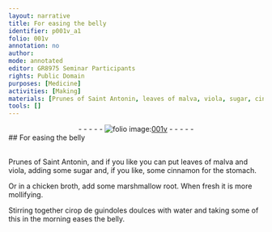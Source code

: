 ```yaml
---
layout: narrative
title: For easing the belly
identifier: p001v_a1
folio: 001v
annotation: no
author:
mode: annotated
editor: GR8975 Seminar Participants
rights: Public Domain
purposes: [Medicine]
activities: [Making]
materials: [Prunes of Saint Antonin, leaves of malva, viola, sugar, cinnamon, chicken broth, marshmallow root, guindoles doulces, water]
tools: []
---
```


 <div class="folio" align="center">- - - - - <a href="http://gallica.bnf.fr/ark:/12148/btv1b10500001g/f8.image" target="_blank"><img src="https://cu-mkp.github.io/GR8975-edition/assets/photo-icon.png" alt="folio image: " style="display:inline-block; margin-bottom:-3px;"/>001v</a> - - - - - </div> 
## For easing the belly

 <span class="activity"></span>  
 <span class="material">Prunes of Saint Antonin</span>, and if you like you can put <span class="material_format"><span class="material">leaves of malva</span> and <span class="material">viola</span></span>, adding some <span class="material">sugar</span> and, if you like, some <span class="material">cinnamon</span> for the stomach. 
 
 Or in a <span class="material">chicken broth</span>, add some <span class="material">marshmallow root</span>. When fresh it is more mollifying. 
 
 Stirring together <span class="material_format">cirop de <span class="material">guindoles doulces</span></span> with <span class="material">water</span> and taking some of this in the morning eases the belly. 
 